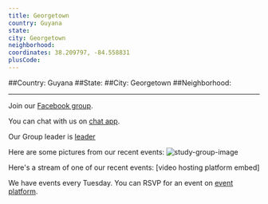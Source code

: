 ```yaml
---
title: Georgetown
country: Guyana
state: 
city: Georgetown
neighborhood: 
coordinates: 38.209797, -84.558831
plusCode:
---
```


##Country: Guyana
##State: 
##City: Georgetown
##Neighborhood: 
*****
Join our [Facebook group](https://www.facebook.com/groups/free.code.camp.georgetown.gy).

You can chat with us on [chat app]().

Our Group leader is [leader]()

Here are some pictures from our recent events:
![study-group-image]()

Here's a stream of one of our recent events:
[video hosting platform embed]

We have events every Tuesday. You can RSVP for an event on [event platform]().
